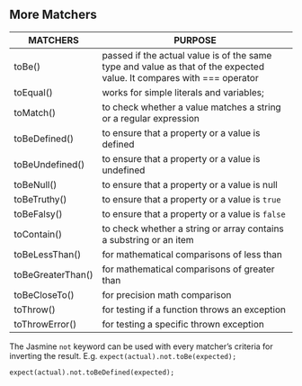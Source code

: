 ## More Matchers

MATCHERS         | PURPOSE
------------     | -------------
toBe()           | passed if the actual value is of the same type and value as that of the expected value. It compares with === operator
toEqual()        | works for simple literals and variables;
toMatch()        | to check whether a value matches a string or a regular expression
toBeDefined()    | to ensure that a property or a value is defined
toBeUndefined()  | to ensure that a property or a value is undefined
toBeNull()       | to ensure that a property or a value is null
toBeTruthy()     | to ensure that a property or a value is `true`
toBeFalsy()      | to ensure that a property or a value is `false`
toContain()      | to check whether a string or array contains a substring or an item
toBeLessThan()   | for mathematical comparisons of less than
toBeGreaterThan()| for mathematical comparisons of greater than
toBeCloseTo()    | for precision math comparison
toThrow()        | for testing if a function throws an exception
toThrowError()   | for testing a specific thrown exception

The Jasmine `not` keyword can be used with every matcher’s criteria for inverting the result. 
E.g.
`expect(actual).not.toBe(expected);`

`expect(actual).not.toBeDefined(expected);`
